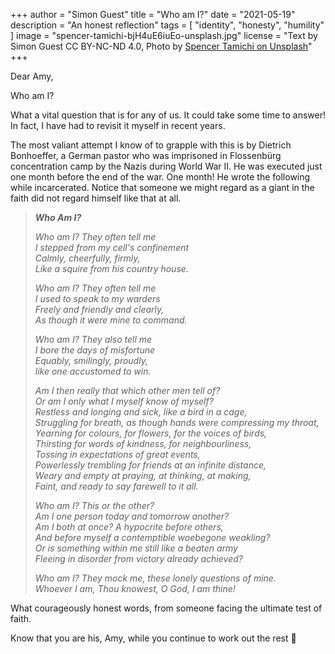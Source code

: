 +++
author = "Simon Guest"
title = "Who am I?"
date = "2021-05-19"
description = "An honest reflection"
tags = [ "identity", "honesty", "humility" ]
image = "spencer-tamichi-bjH4uE6iuEo-unsplash.jpg"
license = "Text by Simon Guest CC BY-NC-ND 4.0, Photo by [Spencer Tamichi on Unsplash](https://unsplash.com/photos/bjH4uE6iuEo)"
+++

Dear Amy,

Who am I?

What a vital question that is for any of us. It could take some time to answer! In fact, I have had to revisit it myself in recent years.

The most valiant attempt I know of to grapple with this is by Dietrich Bonhoeffer, a German pastor who was imprisoned in Flossenbürg concentration camp by the Nazis during World War II. He was executed just one month before the end of the war. One month! He wrote the following while incarcerated. Notice that someone we might regard as a giant in the faith did not regard himself like that at all.

> ***Who Am I?***
>
> *Who am I? They often tell me*  
> *I stepped from my cell's confinement*  
> *Calmly, cheerfully, firmly,*  
> *Like a squire from his country house.*  
>
> *Who am I? They often tell me*  
> *I used to speak to my warders*  
> *Freely and friendly and clearly,*  
> *As though it were mine to command.*  
>
> *Who am I? They also tell me*  
> *I bore the days of misfortune*  
> *Equably, smilingly, proudly,*  
> *like one accustomed to win.*  
>
> *Am I then really that which other men tell of?*  
> *Or am I only what I myself know of myself?*  
> *Restless and longing and sick, like a bird in a cage,*  
> *Struggling for breath, as though hands were compressing my throat,*  
> *Yearning for colours, for flowers, for the voices of birds,*  
> *Thirsting for words of kindness, for neighbourliness,*  
> *Tossing in expectations of great events,*  
> *Powerlessly trembling for friends at an infinite distance,*  
> *Weary and empty at praying, at thinking, at making,*  
> *Faint, and ready to say farewell to it all.*  
>
> *Who am I? This or the other?*  
> *Am I one person today and tomorrow another?*  
> *Am I both at once? A hypocrite before others,*  
> *And before myself a contemptible woebegone weakling?*  
> *Or is something within me still like a beaten army*  
> *Fleeing in disorder from victory already achieved?*  
>
> *Who am I? They mock me, these lonely questions of mine.*  
> *Whoever I am, Thou knowest, O God, I am thine!*  

What courageously honest words, from someone facing the ultimate test of faith.

Know that you are his, Amy, while you continue to work out the rest 🙏
